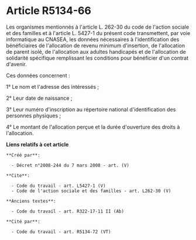 # Article R5134-66

Les organismes mentionnés à l'article L. 262-30 du code de l'action sociale et des familles et à l'article L. 5427-1 du
présent code transmettent, par voie informatique au CNASEA, les données nécessaires à l'identification des bénéficiaires de
l'allocation de revenu minimum d'insertion, de l'allocation de parent isolé, de l'allocation aux adultes handicapés et de
l'allocation de solidarité spécifique remplissant les conditions pour bénéficier d'un contrat d'avenir. 

Ces données concernent : 

1° Le nom et l'adresse des intéressés ; 

2° Leur date de naissance ; 

3° Leur numéro d'inscription au répertoire national d'identification des personnes physiques ; 

4° Le montant de l'allocation perçue et la durée d'ouverture des droits à l'allocation.

**Liens relatifs à cet article**

	**Créé par**:

	  - Décret n°2008-244 du 7 mars 2008 - art. (V)

	**Cite**:

	  - Code du travail - art. L5427-1 (V)
	  - Code de l'action sociale et des familles - art. L262-30 (V)

	**Anciens textes**:

	  - Code du travail - art. R322-17-11 II (Ab)

	**Cité par**:

	  - Code du travail - art. R5134-72 (VT)
